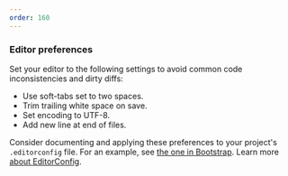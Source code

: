 ```yaml
---
order: 160
---
```


### Editor preferences

Set your editor to the following settings to avoid common code inconsistencies and dirty diffs:

* Use soft-tabs set to two spaces.
* Trim trailing white space on save.
* Set encoding to UTF-8.
* Add new line at end of files.

Consider documenting and applying these preferences to your project's `.editorconfig` file. For an example, see [the one in Bootstrap](https://github.com/twbs/bootstrap/blob/master/.editorconfig). Learn more [about EditorConfig](http://editorconfig.org).